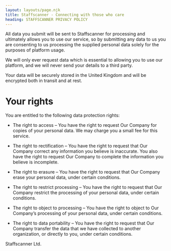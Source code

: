 ```yaml
---
layout: layouts/page.njk
title: Staffscanner - Connecting with those who care
heading: STAFFSCANNER PRIVACY POLICY
---
```


All data you submit will be sent to Staffscanner for processing and ultimately allows you to use our service, so by submitting any data to us you are consenting to us processing the supplied personal data solely for the purposes of platform usage.

We will only ever request data which is essential to allowing you to use our platform, and we will never send your details to a third party.

Your data will be securely stored in the United Kingdom and will be encrypted both in transit and at rest.

# Your rights
You are entitled to the following data protection rights:

- The right to access – You have the right to request Our Company for copies of your personal data. We may charge you a small fee for this service.

- The right to rectification – You have the right to request that Our Company correct any information you believe is inaccurate. You also have the right to request Our Company to complete the information you believe is incomplete.

- The right to erasure – You have the right to request that Our Company erase your personal data, under certain conditions.

- The right to restrict processing – You have the right to request that Our Company restrict the processing of your personal data, under certain conditions.

- The right to object to processing – You have the right to object to Our Company’s processing of your personal data, under certain conditions.

- The right to data portability – You have the right to request that Our Company transfer the data that we have collected to another organization, or directly to you, under certain conditions.

Staffscanner Ltd.